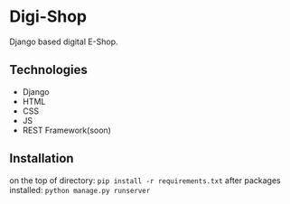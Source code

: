 # Digi-Shop
Django based digital E-Shop.

## Technologies
- Django
- HTML
- CSS
- JS
- REST Framework(soon)

## Installation

on the top of directory:
`pip install -r requirements.txt`
after packages installed:
`python manage.py runserver`
